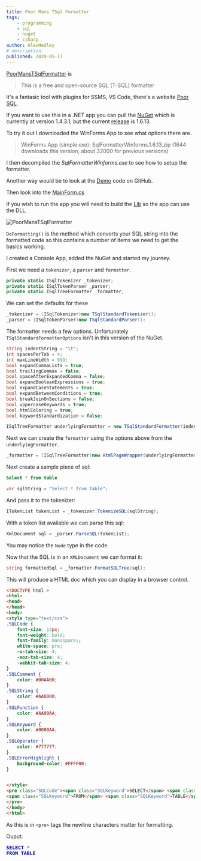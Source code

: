 ```yaml
---
title: Poor Mans TSql Formatter
tags:
    - programming
    - sql
    - nuget
    - csharp
author: AlexHedley
# description: 
published: 2020-05-17
---
```


[PoorMansTSqlFormatter](http://architectshack.com/PoorMansTSqlFormatter.ashx) is

> This is a free and open-source SQL (T-SQL) formatter

It's a fantasic tool with plugins for SSMS, VS Code, there's a website [Poor SQL](http://poorsql.com/).

If you want to use this in a .NET app you can pull the [NuGet](https://www.nuget.org/packages/PoorMansTSQLFormatter/) which is currently at version 1.4.3.1, but the current [release](https://github.com/TaoK/PoorMansTSqlFormatter/releases) is 1.6.13.

To try it out I downloaded the WinForms App to see what options there are.

> WinForms App (simple exe): SqlFormatterWinforms.1.6.13.zip (1644 downloads this version, about 32000 for previous versions)

I then decompiled the *SqlFormatterWinforms.exe* to see how to setup the formatter.

Another way would be to look at the [Demo](https://github.com/TaoK/PoorMansTSqlFormatter/tree/master/PoorMansTSqlFormatterDemo) code on GitHub.

Then look into the [MainForm.cs](https://github.com/TaoK/PoorMansTSqlFormatter/blob/master/PoorMansTSqlFormatterDemo/MainForm.cs)

If you wish to run the app you will need to build the [Lib](https://github.com/TaoK/PoorMansTSqlFormatter/tree/master/PoorMansTSqlFormatterLib) so the app can use the DLL.

![PoorMansTSqlFormatter](images/pmtf/pmtf_1.png "PoorMansTSqlFormatter Demo App")

`DoFormatting()` is the method which converts your SQL string into the formatted code so this contains a number of items we need to get the basics working.

I created a Console App, added the NuGet and started my journey.

First we need a `tokenizer`, a `parser` and `formatter`.

```csharp
private static ISqlTokenizer _tokenizer;
private static ISqlTokenParser _parser;
private static ISqlTreeFormatter _formatter;
```

We can set the defaults for these

```csharp
_tokenizer = (ISqlTokenizer)new TSqlStandardTokenizer();
_parser = (ISqlTokenParser)new TSqlStandardParser();
```

The formatter needs a few options.
Unfortunately `TSqlStandardFormatterOptions` isn't in this version of the NuGet.

```csharp
string indentString = "\t";
int spacesPerTab = 4;
int maxLineWidth = 999;
bool expandCommaLists = true;
bool trailingCommas = false;
bool spaceAfterExpandedComma = false;
bool expandBooleanExpressions = true;
bool expandCaseStatements = true;
bool expandBetweenConditions = true;
bool breakJoinOnSections = false;
bool uppercaseKeywords = true;
bool htmlColoring = true;
bool keywordStandardization = false;

ISqlTreeFormatter underlyingFormatter = new TSqlStandardFormatter(indentString, spacesPerTab, maxLineWidth, expandCommaLists, trailingCommas, spaceAfterExpandedComma, expandBooleanExpressions, expandCaseStatements, expandBetweenConditions, breakJoinOnSections, uppercaseKeywords, htmlColoring, keywordStandardization);
```

Next we can create the `formatter` using the options above from the `underlyingFormatter`.

```csharp
_formatter = (ISqlTreeFormatter)new HtmlPageWrapper(underlyingFormatter);
```

Next create a sample piece of sql:

```sql
Select * from table
```

```csharp
var sqlString = "Select * from table";
```

And pass it to the tokenizer:

```csharp
ITokenList tokenList = _tokenizer.TokenizeSQL(sqlString);
```

With a token list available we can parse this sql:

```csharp
XmlDocument sql = _parser.ParseSQL(tokenList);
```

You may notice the `Node` type in the code.

Now that the SQL is in an `XMLDocument` we can format it:

```csharp
string formattedSql = _formatter.FormatSQLTree(sql);
```

This will produce a HTML doc which you can display in a browser control.

```html
<!DOCTYPE html >
<html>
<head>
</head>
<body>
<style type="text/css">
.SQLCode {
	font-size: 13px;
	font-weight: bold;
	font-family: monospace;;
	white-space: pre;
    -o-tab-size: 4;
    -moz-tab-size: 4;
    -webkit-tab-size: 4;
}
.SQLComment {
	color: #00AA00;
}
.SQLString {
	color: #AA0000;
}
.SQLFunction {
	color: #AA00AA;
}
.SQLKeyword {
	color: #0000AA;
}
.SQLOperator {
	color: #777777;
}
.SQLErrorHighlight {
	background-color: #FFFF00;
}


</style>
<pre class="SQLCode"><span class="SQLKeyword">SELECT</span> <span class="SQLOperator">*</span>
<span class="SQLKeyword">FROM</span> <span class="SQLKeyword">TABLE</span>
</pre>
</body>
</html>
```

As this is in `<pre>` tags the newline characters matter for formatting.

Ouput:

<!DOCTYPE html >
<html>
<head>
</head>
<body>

<style type="text/css">
    .SQLCode {
        font-size: 13px;
        font-weight: bold;
        font-family: monospace;;
        white-space: pre;
        -o-tab-size: 4;
        -moz-tab-size: 4;
        -webkit-tab-size: 4;
    }
    .SQLComment {
        color: #00AA00;
    }
    .SQLString {
        color: #AA0000;
    }
    .SQLFunction {
        color: #AA00AA;
    }
    .SQLKeyword {
        color: #0000AA;
    }
    .SQLOperator {
        color: #777777;
    }
    .SQLErrorHighlight {
        background-color: #FFFF00;
    }
</style>

<pre class="SQLCode"><span class="SQLKeyword">SELECT</span> <span class="SQLOperator">*</span>
<span class="SQLKeyword">FROM</span> <span class="SQLKeyword">TABLE</span>
</pre>

</body>
</html>
